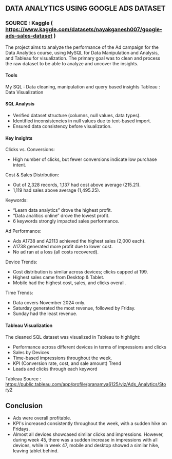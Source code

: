 ## DATA ANALYTICS USING GOOGLE ADS DATASET
### SOURCE : Kaggle ( https://www.kaggle.com/datasets/nayakganesh007/google-ads-sales-dataset )

The project aims to analyze the performance of the Ad campaign for the Data Analytics course, using MySQL for Data Manipulation and Analysis, and Tableau for visualization. The primary goal was to clean and process the raw dataset to be able to analyze and uncover the insights.

#### Tools
My SQL  : Data cleaning, manipulation and query based insights
Tableau : Data Visualization

#### SQL Analysis
* Verified dataset structure (columns, null values, data types).
* Identified inconsistencies in null values due to text-based import.
* Ensured data consistency before visualization.

#### Key Insights
Clicks vs. Conversions: 
* High number of clicks, but fewer conversions indicate low purchase intent.
  
Cost & Sales Distribution:
* Out of 2,328 records, 1,137 had cost above average (215.21).
* 1,119 had sales above average (1,495.25).
  
Keywords:
* “Learn data analytics” drove the highest profit.
* “Data analitics online” drove the lowest profit.
* 6 keywords strongly impacted sales performance.
  
Ad Performance:
* Ads A1738 and A2113 achieved the highest sales (2,000 each).
* A1738 generated more profit due to lower cost.
* No ad ran at a loss (all costs recovered).
  
Device Trends:
* Cost distribution is similar across devices; clicks capped at 199.
* Highest sales came from Desktop & Tablet.
* Mobile had the highest cost, sales, and clicks overall.
  
Time Trends:
* Data covers November 2024 only.
* Saturday generated the most revenue, followed by Friday.
* Sunday had the least revenue.

#### Tableau Visualization
The cleaned SQL dataset was visualized in Tableau to highlight:
* Performance across different devices in terms of impressions and clicks
* Sales by Devices
* Time-based impressions throughout the week.
* KPI (Conversion rate, cost, and sale amount) Trend
* Leads and clicks through each keyword

Tableau Source : https://public.tableau.com/app/profile/pranamya6125/viz/Ads_Analytics/Story2


## Conclusion

* Ads were overall profitable.
* KPI's increased consistently throughout the week, with a sudden hike on Fridays.
* Almost all devices showcased similar clicks and impressions. However, during week 45, there was a sudden increase in impressions with all devices, while in week 47, mobile and desktop showed a similar hike, leaving tablet behind.



